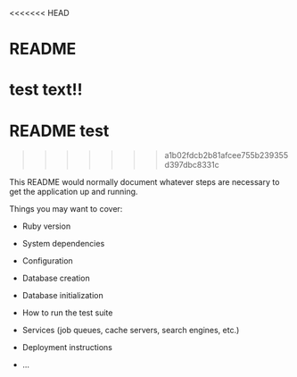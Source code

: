<<<<<<< HEAD
# README
test text!!
=======
# README test
>>>>>>> a1b02fdcb2b81afcee755b239355d397dbc8331c

This README would normally document whatever steps are necessary to get the
application up and running.

Things you may want to cover:

* Ruby version

* System dependencies

* Configuration

* Database creation

* Database initialization

* How to run the test suite

* Services (job queues, cache servers, search engines, etc.)

* Deployment instructions

* ...
